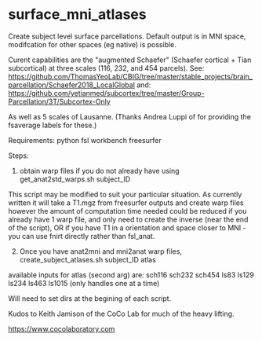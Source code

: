 # surface_mni_atlases
Create subject level surface parcellations. Default output is in MNI space, modifcation for other spaces (eg native) is possible.

Curent capabilities are the "augmented Schaefer" (Schaefer cortical + Tian subcortical) at three scales (116, 232, and 454 parcels). 
See: https://github.com/ThomasYeoLab/CBIG/tree/master/stable_projects/brain_parcellation/Schaefer2018_LocalGlobal
and: https://github.com/yetianmed/subcortex/tree/master/Group-Parcellation/3T/Subcortex-Only

As well as 5 scales of Lausanne. (Thanks Andrea Luppi of  for providing the fsaverage labels for these.)

Requirements:
python
fsl
workbench
freesurfer



Steps: 
1. obtain warp files if you do not already have using get_anat2std_warps.sh subject_ID

This script may be modified to suit your particular situation. As currently written it will take a T1.mgz from freesurfer outputs and create warp files however the amount of computation time needed could be reduced if you already have 1 warp file, and only need to create the inverse (near the end of the script), OR if you have T1 in a orientation and space closer to MNI - you can use fnirt directly rather than fsl_anat.

2. Once you have anat2mni and mni2anat warp files, create_subject_atlases.sh subject_ID atlas 

  available inputs for atlas (second arg) are: sch116 sch232 sch454 ls83 ls129 ls234 ls463 ls1015 (only handles one at a time)


Will need to set dirs at the begining of each script.

Kudos to Keith Jamison of the CoCo Lab for much of the heavy lifting.

https://www.cocolaboratory.com
